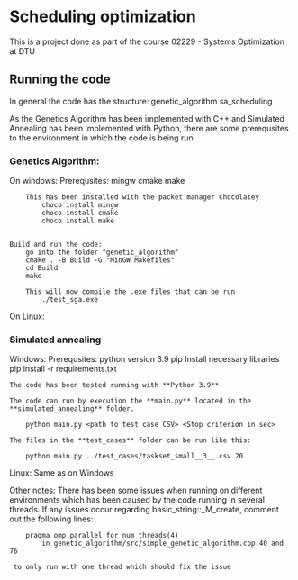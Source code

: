 # Scheduling optimization

This is a project done as part of the course 02229 - Systems Optimization at DTU

## Running the code

In general the code has the structure: 
    genetic_algorithm
    sa_scheduling


As the Genetics Algorithm has been implemented with C++ and Simulated Annealing has been implemented with Python, there are some prerequsites to the environment in which the code is being run


### Genetics Algorithm:
On windows:
    Prerequsites:
        mingw
        cmake
        make

        This has been installed with the packet manager Chocolatey
            choco install mingw
	        choco install cmake
	        choco install make


    Build and run the code:
        go into the folder "genetic_algorithm"
        cmake . -B Build -G "MinGW Makefiles"
	    cd Build
	    make

        This will now compile the .exe files that can be run
            ./test_sga.exe

On Linux:

### Simulated annealing 
Windows:
    Prerequsites:
        python version 3.9
        pip
        Install necessary libraries
            pip install -r requirements.txt
    

    The code has been tested running with **Python 3.9**.

    The code can run by execution the **main.py** located in the **simulated_annealing** folder.

        python main.py <path to test case CSV> <Stop criterion in sec>

    The files in the **test_cases** folder can be run like this:

        python main.py ../test_cases/taskset_small__3__.csv 20
Linux:
    Same as on Windows


Other notes:
    There has been some issues when running on different environments which has been caused by the code running in several threads. If any issues occur regarding basic_string::_M_create, comment out the following lines:

        pragma omp parallel for num_threads(4)
            in genetic_algorithm/src/simple_genetic_algorithm.cpp:40 and 76 
    
     to only run with one thread which should fix the issue